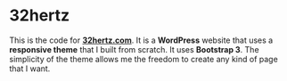 # 32hertz


This is the code for <a title="32hertz.com" href="http://32hertz.com/"><strong>32hertz.com</a></strong>. It is a <strong>WordPress</strong> website that uses a <strong>responsive theme</strong> that I built from scratch. It uses <strong>Bootstrap 3</strong>. The simplicity of the theme allows me the freedom to create any kind of page that I want.
